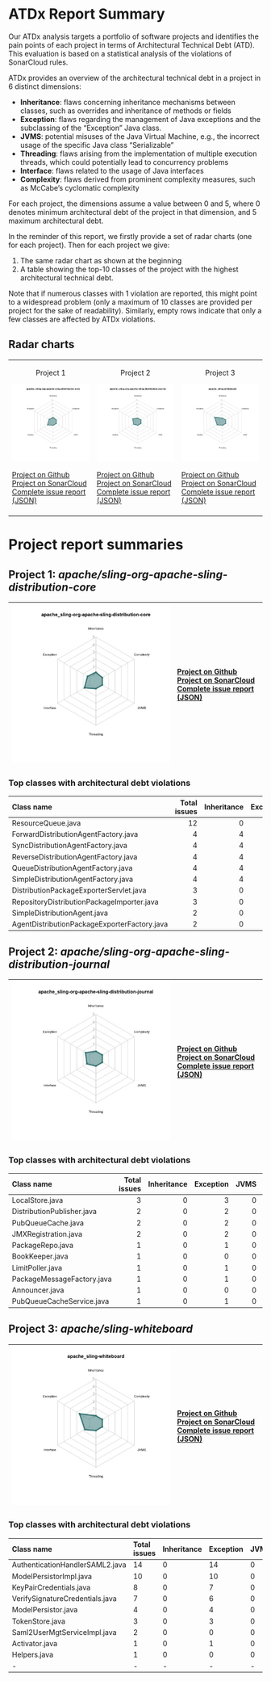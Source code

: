 # ATDx Report Summary
Our ATDx analysis targets a portfolio of software projects and identifies the pain points of each project in terms of Architectural Technical Debt (ATD). This evaluation is based on a statistical analysis of the violations of SonarCloud rules.

ATDx provides an overview of the architectural technical debt in a project  in 6 distinct dimensions:
* **Inheritance**: flaws concerning inheritance mechanisms between classes, such as overrides and inheritance of methods or fields
* **Exception**: flaws regarding the management of Java exceptions and the subclassing of the “Exception” Java class.
* **JVMS**: potential misuses of the Java Virtual Machine, e.g., the incorrect usage of the specific Java class “Serializable”
* **Threading**: flaws arising from the implementation of multiple execution threads, which could potentially lead to concurrency problems
* **Interface**: flaws related to the usage of Java interfaces
* **Complexity**: flaws derived from prominent complexity measures, such as McCabe’s cyclomatic complexity

For each project, the dimensions assume a value between 0 and 5, where 0 denotes minimum architectural debt of the project in that dimension, and 5 maximum architectural debt.

In the reminder of this report, we firstly provide a set of radar charts (one for each project). Then for each project we give:
1. The same radar chart as shown at the beginning
2. A table showing the top-10 classes of the project with the highest architectural technical debt.

Note that if numerous classes with 1 violation are reported, this might point to a widespread problem (only a maximum of 10 classes are provided per project for the sake of readability). Similarly, empty rows indicate that only a few classes are affected by ATDx violations.

## Radar charts
||||
|-|-|-|
|<p align="center">Project 1</p><img src="https://github.com/S2-group/ATDx_reports/blob/master/plots/apache_sling-org-apache-sling-distribution-core.jpg"/> <p style="text-align:left">[Project on Github](https://github.com/apache/sling-org-apache-sling-distribution-core) <br> [Project on SonarCloud ](https://sonarcloud.io/dashboard?id=apache_sling-org-apache-sling-distribution-core) <br> [Complete issue report (JSON)](https://github.com/S2-group/ATDx_reports/blob/master/jsons/apache_sling-org-apache-sling-distribution-core.json)</p>|<p align="center">Project 2</p><img src="https://github.com/S2-group/ATDx_reports/blob/master/plots/apache_sling-org-apache-sling-distribution-journal.jpg"/> <p style="text-align:left">[Project on Github](https://github.com/apache/sling-org-apache-sling-distribution-journal) <br> [Project on SonarCloud ](https://sonarcloud.io/dashboard?id=apache_sling-org-apache-sling-distribution-journal) <br> [Complete issue report (JSON)](https://github.com/S2-group/ATDx_reports/blob/master/jsons/apache_sling-org-apache-sling-distribution-journal.json)</p>|<p align="center">Project 3</p><img src="https://github.com/S2-group/ATDx_reports/blob/master/plots/apache_sling-whiteboard.jpg"/> <p style="text-align:left">[Project on Github](https://github.com/apache/sling-whiteboard) <br> [Project on SonarCloud ](https://sonarcloud.io/dashboard?id=apache_sling-whiteboard) <br> [Complete issue report (JSON)](https://github.com/S2-group/ATDx_reports/blob/master/jsons/apache_sling-whiteboard.json)</p>
 | |

# Project report summaries
## Project 1: _apache/sling-org-apache-sling-distribution-core_
|<img src="https://github.com/S2-group/ATDx_reports/blob/master/plots/apache_sling-org-apache-sling-distribution-core.jpg"/>|<p style="text-align:left">[Project on Github](https://github.com/apache/sling-org-apache-sling-distribution-core) <br> [Project on SonarCloud ](https://sonarcloud.io/dashboard?id=apache_sling-org-apache-sling-distribution-core) <br> [Complete issue report (JSON)](https://github.com/S2-group/ATDx_reports/blob/master/jsons/apache_sling-org-apache-sling-distribution-core.json)</p>
|-|-|
### Top classes with architectural debt violations
| Class name                                   |   Total issues |   Inheritance |   Exception |   JVMS |   Interface |   Threading |   Complexity | Fully qualified class name                                                                                       |
|:---------------------------------------------|---------------:|--------------:|------------:|-------:|------------:|------------:|-------------:|:-----------------------------------------------------------------------------------------------------------------|
| ResourceQueue.java                           |             12 |             0 |          12 |      0 |           0 |           0 |            0 | src/main/java/org/apache/sling/distribution/queue/impl/resource/ResourceQueue.java                               |
| ForwardDistributionAgentFactory.java         |              4 |             4 |           0 |      0 |           0 |           0 |            0 | src/main/java/org/apache/sling/distribution/agent/impl/ForwardDistributionAgentFactory.java                      |
| SyncDistributionAgentFactory.java            |              4 |             4 |           0 |      0 |           0 |           0 |            0 | src/main/java/org/apache/sling/distribution/agent/impl/SyncDistributionAgentFactory.java                         |
| ReverseDistributionAgentFactory.java         |              4 |             4 |           0 |      0 |           0 |           0 |            0 | src/main/java/org/apache/sling/distribution/agent/impl/ReverseDistributionAgentFactory.java                      |
| QueueDistributionAgentFactory.java           |              4 |             4 |           0 |      0 |           0 |           0 |            0 | src/main/java/org/apache/sling/distribution/agent/impl/QueueDistributionAgentFactory.java                        |
| SimpleDistributionAgentFactory.java          |              4 |             4 |           0 |      0 |           0 |           0 |            0 | src/main/java/org/apache/sling/distribution/agent/impl/SimpleDistributionAgentFactory.java                       |
| DistributionPackageExporterServlet.java      |              3 |             0 |           3 |      0 |           0 |           0 |            0 | src/main/java/org/apache/sling/distribution/servlet/DistributionPackageExporterServlet.java                      |
| RepositoryDistributionPackageImporter.java   |              3 |             0 |           3 |      0 |           0 |           0 |            0 | src/main/java/org/apache/sling/distribution/packaging/impl/importer/RepositoryDistributionPackageImporter.java   |
| SimpleDistributionAgent.java                 |              2 |             0 |           0 |      0 |           2 |           0 |            0 | src/main/java/org/apache/sling/distribution/agent/impl/SimpleDistributionAgent.java                              |
| AgentDistributionPackageExporterFactory.java |              2 |             0 |           2 |      0 |           0 |           0 |            0 | src/main/java/org/apache/sling/distribution/packaging/impl/exporter/AgentDistributionPackageExporterFactory.java |

## Project 2: _apache/sling-org-apache-sling-distribution-journal_
|<img src="https://github.com/S2-group/ATDx_reports/blob/master/plots/apache_sling-org-apache-sling-distribution-journal.jpg"/>|<p style="text-align:left">[Project on Github](https://github.com/apache/sling-org-apache-sling-distribution-journal) <br> [Project on SonarCloud ](https://sonarcloud.io/dashboard?id=apache_sling-org-apache-sling-distribution-journal) <br> [Complete issue report (JSON)](https://github.com/S2-group/ATDx_reports/blob/master/jsons/apache_sling-org-apache-sling-distribution-journal.json)</p>
|-|-|
### Top classes with architectural debt violations
| Class name                 |   Total issues |   Inheritance |   Exception |   JVMS |   Interface |   Threading |   Complexity | Fully qualified class name                                                                    |
|:---------------------------|---------------:|--------------:|------------:|-------:|------------:|------------:|-------------:|:----------------------------------------------------------------------------------------------|
| LocalStore.java            |              3 |             0 |           3 |      0 |           0 |           0 |            0 | src/main/java/org/apache/sling/distribution/journal/impl/subscriber/LocalStore.java           |
| DistributionPublisher.java |              2 |             0 |           2 |      0 |           0 |           0 |            0 | src/main/java/org/apache/sling/distribution/journal/impl/publisher/DistributionPublisher.java |
| PubQueueCache.java         |              2 |             0 |           2 |      0 |           0 |           0 |            0 | src/main/java/org/apache/sling/distribution/journal/impl/queue/impl/PubQueueCache.java        |
| JMXRegistration.java       |              2 |             0 |           2 |      0 |           0 |           0 |            0 | src/main/java/org/apache/sling/distribution/journal/impl/shared/JMXRegistration.java          |
| PackageRepo.java           |              1 |             0 |           1 |      0 |           0 |           0 |            0 | src/main/java/org/apache/sling/distribution/journal/impl/publisher/PackageRepo.java           |
| BookKeeper.java            |              1 |             0 |           0 |      0 |           1 |           0 |            0 | src/main/java/org/apache/sling/distribution/journal/impl/subscriber/BookKeeper.java           |
| LimitPoller.java           |              1 |             0 |           1 |      0 |           0 |           0 |            0 | src/main/java/org/apache/sling/distribution/journal/impl/shared/LimitPoller.java              |
| PackageMessageFactory.java |              1 |             0 |           1 |      0 |           0 |           0 |            0 | src/main/java/org/apache/sling/distribution/journal/impl/publisher/PackageMessageFactory.java |
| Announcer.java             |              1 |             0 |           0 |      0 |           1 |           0 |            0 | src/main/java/org/apache/sling/distribution/journal/impl/subscriber/Announcer.java            |
| PubQueueCacheService.java  |              1 |             0 |           1 |      0 |           0 |           0 |            0 | src/main/java/org/apache/sling/distribution/journal/impl/queue/impl/PubQueueCacheService.java |

## Project 3: _apache/sling-whiteboard_
|<img src="https://github.com/S2-group/ATDx_reports/blob/master/plots/apache_sling-whiteboard.jpg"/>|<p style="text-align:left">[Project on Github](https://github.com/apache/sling-whiteboard) <br> [Project on SonarCloud ](https://sonarcloud.io/dashboard?id=apache_sling-whiteboard) <br> [Complete issue report (JSON)](https://github.com/S2-group/ATDx_reports/blob/master/jsons/apache_sling-whiteboard.json)</p>
|-|-|
### Top classes with architectural debt violations
| Class name                      | Total issues   | Inheritance   | Exception   | JVMS   | Interface   | Threading   | Complexity   | Fully qualified class name                                                                     |
|:--------------------------------|:---------------|:--------------|:------------|:-------|:------------|:------------|:-------------|:-----------------------------------------------------------------------------------------------|
| AuthenticationHandlerSAML2.java | 14             | 0             | 14          | 0      | 0           | 0           | 0            | saml-handler/src/main/java/org/apache/sling/auth/saml2/AuthenticationHandlerSAML2.java         |
| ModelPersistorImpl.java         | 10             | 0             | 10          | 0      | 0           | 0           | 0            | SlingModelPersist/src/main/java/org/apache/sling/models/persistor/impl/ModelPersistorImpl.java |
| KeyPairCredentials.java         | 8              | 0             | 7           | 0      | 1           | 0           | 0            | saml-handler/src/main/java/org/apache/sling/auth/saml2/sp/KeyPairCredentials.java              |
| VerifySignatureCredentials.java | 7              | 0             | 6           | 0      | 1           | 0           | 0            | saml-handler/src/main/java/org/apache/sling/auth/saml2/sp/VerifySignatureCredentials.java      |
| ModelPersistor.java             | 4              | 0             | 4           | 0      | 0           | 0           | 0            | SlingModelPersist/src/main/java/org/apache/sling/models/persistor/ModelPersistor.java          |
| TokenStore.java                 | 3              | 0             | 3           | 0      | 0           | 0           | 0            | saml-handler/src/main/java/org/apache/sling/auth/saml2/TokenStore.java                         |
| Saml2UserMgtServiceImpl.java    | 2              | 0             | 0           | 0      | 2           | 0           | 0            | saml-handler/src/main/java/org/apache/sling/auth/saml2/impl/Saml2UserMgtServiceImpl.java       |
| Activator.java                  | 1              | 0             | 1           | 0      | 0           | 0           | 0            | saml-handler/src/main/java/org/apache/sling/auth/saml2/Activator.java                          |
| Helpers.java                    | 1              | 0             | 0           | 0      | 1           | 0           | 0            | saml-handler/src/main/java/org/apache/sling/auth/saml2/Helpers.java                            |
| -                               | -              | -             | -           | -      | -           | -           | -            | -                                                                                              |

